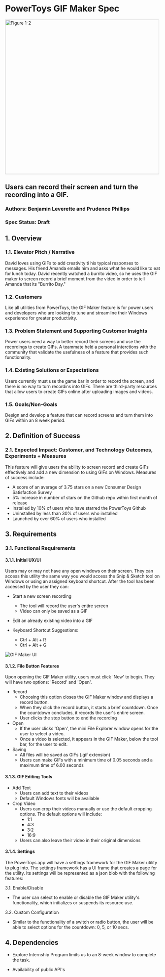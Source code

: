 # **PowerToys GIF Maker Spec**

<img src="https://hothardware.com/ContentImages/NewsItem/48038/content/Microsoft_PowerToys.jpg" alt="Figure 1-2" width="500"/>

## Users can record their screen and turn the recording into a GIF.
### Authors: Benjamin Leverette and Prudence Phillips
### Spec Status: Draft
## 1. Overview
### 1.1. Elevator Pitch / Narrative

 David loves using GIFs to add creativity ti his typical responses to messages.  His friend Amanda emails him and asks what he would like to eat for lunch today.  David recently watched a burrito video, so he uses the GIF maker to screen record a brief moment from the video in order to tell Amanda that its "Burrito Day."

### 1.2. Customers

Like all utilities from PowerToys, the GIF Maker feature is for power users and developers who are looking to tune and streamline their Windows experience for greater productivity.
  
### 1.3. Problem Statement and Supporting Customer Insights

 Power users need a way to better record their screens and use the recordings to create GIFs.  A teammate held a personal interctions with the community that validate the usefulness of a feature that provides such functionality.
### 1.4. Existing Solutions or Expectations

Users currently must use the game bar in order to record the screen, and there is no way to turn recordins into GIFs.  There are third-party resources that allow users to create GIFs online after uploading images and videos.

### 1.5. Goals/Non-Goals

 Design and develop a feature that can record screens and turn them into GIFs within an 8 week period.

## 2. Definition of Success

### 2.1. Expected Impact: Customer, and Technology Outcomes, Experiments + Measures

This feature will give users the ability to screen record and create GIFs effectively and add a new dimension to using GIFs on Windows. Measures of success include:

- A score of an average of 3.75 stars on a new Consumer Design Satisfaction Survey
- 5% increase in number of stars on the Github repo within first month of release
- Installed by 10% of users who have starred the PowerToys Github
- Uninstalled by less than 30% of users who installed
- Launched by over 60% of users who installed

## 3. Requirements
### 3.1.	Functional Requirements

#### 3.1.1. Initial UX/UI

Users may or may not have any open windows on their screen. They can access this utility the same way you would access the Snip & Sketch tool on Windows or using an assigned keyboard shortcut. After the tool has been accessed by the user they can:

- Start a new screen recording
    - The tool will record the user's entire screen
    - Video can only be saved as a GIF
- Edit an already existing video into a GIF

- Keyboard Shortcut Suggestions:
    - Ctrl + Alt + R
    - Ctrl + Alt + G

![GIF Maker UI](https://raw.github.com/indierawk2k2/PowerToys-1/master/PT%20Images/GIF%20Maker%20Spec.png "GIF Maker UI")

#### 3.1.2. File Button Features

Upon opening the GIF Maker utility, users must click 'New' to begin.  They will have two options: 'Record' and 'Open'.

- Record
  - Choosing this option closes the GIF Maker window and displays a record button.
  - When they click the record button, it starts a brief countdown. Once the countdown concludes, it records the user's entire screen. 
  - User clicks the stop button to end the recording
- Open
  - If the user clicks 'Open', the mini File Explorer window opens for the user to select a video.
  - Once a video is selected, it appears in the GIF Maker, below the tool bar, for the user to edit.
- Saving
  - All files will be saved as GIFs (.gif extension)
  - Users can make GIFs with a minimum time of 0.05 seconds and a maximum time of 6.00 seconds

#### 3.1.3. GIF Editing Tools

- Add Text
    - Users can add text to their videos
    - Default Windows fonts will be available
- Crop Video
    - Users can crop their videos manually or use the default cropping options. The default options will include:
        - 1:1
        - 4:3
        - 3:2
        - 16:9
    - Users can also leave their video in their original dimensions

#### 3.1.4. Settings

The PowerToys app will have a settings framework for the GIF Maker utility to plug into. The settings framework has a UI frame that creates a page for the utility. Its settings will be represented as a json blob with the following features:

3.1. Enable/Disable
- The user can select to enable or disable the GIF Maker utility's functionality, which initializes or suspends its resource use.

3.2. Custom Configuration
- Similar to the functionality of a switch or radio button, the user will be able to select options for the countdown: 0, 5, or 10 secs.

## 4. Dependencies
- Explore Internship Program limits us to an 8-week window to complete the task.

- Availability of public API's
